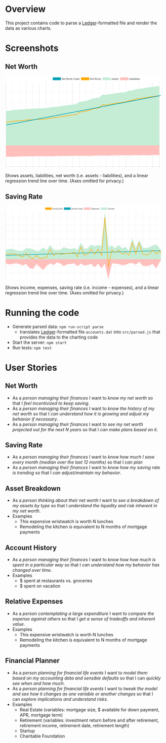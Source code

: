 # Overview
This project contains code to parse a [Ledger](https://www.ledger-cli.org/)-formatted file and render the data as various charts.

# Screenshots
## Net Worth
![Net Worth Screenshot](net-worth-screenshot.png)

Shows assets, liabilities, net worth (i.e. assets - liabilities), and a linear regression trend line over time.  (Axes omitted for privacy.)

## Saving Rate
![Saving Rate Screenshot](saving-rate-screenshot.png)

Shows income, expenses, saving rate (i.e. income - expenses), and a linear regression trend line over time.  (Axes omitted for privacy.)


# Running the code
- Generate parsed data: `npm run-script parse`
  - translates [Ledger](https://www.ledger-cli.org/)-formatted file `accounts.dat` into `src/parsed.js` that provides the data to the charting code
- Start the server: `npm start`
- Run tests: `npm test`


# User Stories
## Net Worth
- As a *person managing their finances* I want to *know my net worth* so that I *feel incentivized to keep saving*.
- As a *person managing their finances* I want to *know the history of my net worth* so that I *can understand how it is growing and adjust my behavior if necessary*.
- As a *person managing their finances* I want to *see my net worth projected out for the next N years* so that I *can make plans based on it*.

## Saving Rate
- As a *person managing their finances* I want to *know how much I save every month (median over the last 12 months)* so that I *can plan*
- As a *person managing their finances* I want to *know how my saving rate is trending* so that I *can adjust/maintain my behavior*.

## Asset Breakdown
- As a *person thinking about their net worth* I want to *see a breakdown of my assets by type* so that I *understand the liquidity and risk inherent in my net worth*.
- Examples
  - This expensive wristwatch is worth N lunches
  - Remodeling the kitchen is equivalent to N months of mortgage payments

## Account History
- As a *person managing their finances* I want to *know how how much is spent in a particular way* so that I *can understand how my behavior has changed over time*.
- Examples
  - $ spent at restaurants vs. groceries
  - $ spent on vacation

## Relative Expenses
- As a *person contemplating a large expenditure* I want to *compare the expense against others* so that I *get a sense of tradeoffs and inherent value*.
- Examples
  - This expensive wristwatch is worth N lunches
  - Remodeling the kitchen is equivalent to N months of mortgage payments

## Financial Planner
- As a *person planning for financial life events* I want to *model them based on my accounting data and sensible defaults* so that I can *quickly see when and how much*.
- As a *person planning for financial life events* I want to *tweak the model and see how it changes as one variable or another changes* so that I can *explore implications and understand risks*.
- Examples
  - Real Estate (variables: mortgage size, $ available for down payment, APR, mortgage term)
  - Retirement (variables: investment return before and after retirement, retirement income, retirement date, retirement length)
  - Startup
  - Charitable Foundation
